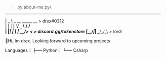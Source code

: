  > py about-me.py\
               
 ____                
 |  _ \ _ __ _____  __    > drex#0312\
 | | | | '__/ _ \ \/ /    \
 | |_| | | |  __/>  <     > discord.gg/tokenstore
 |____/|_|  \___/_/\_\    > lov3
 
 
 
👋Hi, Im drex. Looking forward to upcoming projects
                      
Languages
│   ├── Python
│   └── Csharp


 


                     
                    
